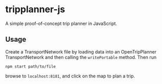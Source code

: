 # tripplanner-js

A simple proof-of-concept trip planner in JavaScript.

## Usage

Create a TransportNetwork file by loading data into an OpenTripPlanner TransportNetwork and then calling the `writePortable`
method. Then run

    npm start path/to/file

browse to `localhost:8181`, and click on the map to plan a trip.


